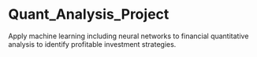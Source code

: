 # Quant_Analysis_Project
Apply machine learning including neural networks to financial quantitative analysis to identify profitable investment strategies.
